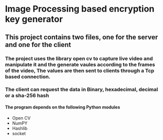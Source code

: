 <h1>Image Processing based encryption key generator</h1>
<h2>This project contains two files, one for the server and one for the client</h2>
<h3>The project uses the library open cv to capture live video and manipulate it and the generate vaules according to the frames of the video, The values are then sent to clients through a Tcp based connection.</h3>
<h3>The client can request the data in Binary, hexadecimal, decimal or a sha-256 hash</h3>
<h4>The program depends on the following Python modules</h4>
<ul>
  <li>Open CV</li>
  <li>NumPY</li>
  <li>Hashlib</li>
  <li>socket</li>
</ul>
